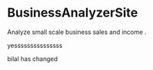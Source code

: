# BusinessAnalyzerSite
Analyze small scale business sales and income .


yesssssssssssssss

bilal has changed
